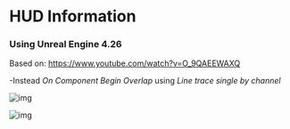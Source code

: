# HUD Information

### Using Unreal Engine 4.26

Based on: https://www.youtube.com/watch?v=O_9QAEEWAXQ

-Instead *On Component Begin Overlap* using *Line trace single by channel*

![img](https://firebasestorage.googleapis.com/v0/b/personal-24c21.appspot.com/o/Projects%2Fcards_UE4_HUDInformation.jpg?alt=media&token=304d6745-473f-4623-a0b5-a11442570a86)


![img](https://firebasestorage.googleapis.com/v0/b/personal-24c21.appspot.com/o/Projects%2Fcards_UE4_HUDInformation_2.jpg?alt=media&token=0f74e2a4-adf1-4d5b-8e3e-03a814e681a0)
